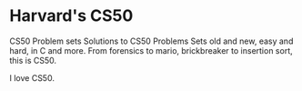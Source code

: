 # Harvard's CS50
CS50 Problem sets
Solutions to CS50 Problems Sets old and new, easy and hard, in C and more. 
From forensics to mario, brickbreaker to insertion sort, this is CS50.

I love CS50.
